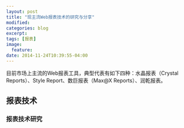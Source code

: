 ```yaml
---
layout: post
title: "现主流Web报表技术的研究与分享"
modified:
categories: blog
excerpt:
tags: [报表]
image:
  feature:
date: 2014-11-24T10:39:55-04:00
---
```


目前市场上主流的Web报表工具，典型代表有如下四种：水晶报表（Crystal Reports）、Style Report、数巨报表（Max@X Reports）、润乾报表。

## 报表技术

### 报表技术研究	

